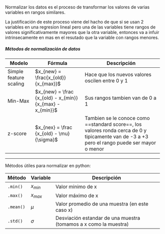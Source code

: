Normalizar los datos es el proceso de transformar los valores de varias variables en rangos similares.

La justificación de este proceso viene del hacho de que si se usan 2 variables en una regresion lineal pero una de las variables tiene rangos de valores significativamente mayores que la otra variable, entonces va a infuir intrinsecamente en mas en el resutado que la variable con rangos menores.

##### Métodos de normalización de datos
Modelo | Fórmula | Descripción 
--------|--------------|---------
Simple feature scaling | $x_{new} = \frac{x_{old}}{x_{max}}$ | Hace que los nuevos valores oscilen entre 0 y 1
Min-Max | $x_{new} = \frac {x_{old} - x_{min}}  {x_{max} - x_{min}}$ | Sus rangos tambien van de 0 a 1
z-score | $x_{nex} = \frac {x_{old} - \mu} {\sigma}$ | Tambien se le conoce como ==standard score==, los valores ronda cerca de 0 y tipicamente van de -3 a +3 pero el rango puede ser mayor o menor

---
Métodos útiles para normalizar en python:

Método | Variable | Descripción
-------|---------|---------
`.min()` | $x_{min}$ | Valor minimo de x
`.max()` | $x_{max}$ | Valor máximo de x
`.mean()` | $\mu$ | Valor promedio de una muestra (en este caso x)
`.std()` | $\sigma$ | Desviación estandar de una muestra (tomamos a x como la muestra)